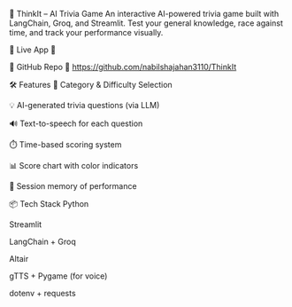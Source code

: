 🧠 ThinkIt – AI Trivia Game
An interactive AI-powered trivia game built with LangChain, Groq, and Streamlit. Test your general knowledge, race against time, and track your performance visually.

🚀 Live App
🔗 

📂 GitHub Repo
🔗 https://github.com/nabilshajahan3110/ThinkIt

🛠️ Features
🎯 Category & Difficulty Selection

💡 AI-generated trivia questions (via LLM)

🔊 Text-to-speech for each question

⏱️ Time-based scoring system

📊 Score chart with color indicators

🧠 Session memory of performance

📦 Tech Stack
Python

Streamlit

LangChain + Groq

Altair

gTTS + Pygame (for voice)

dotenv + requests